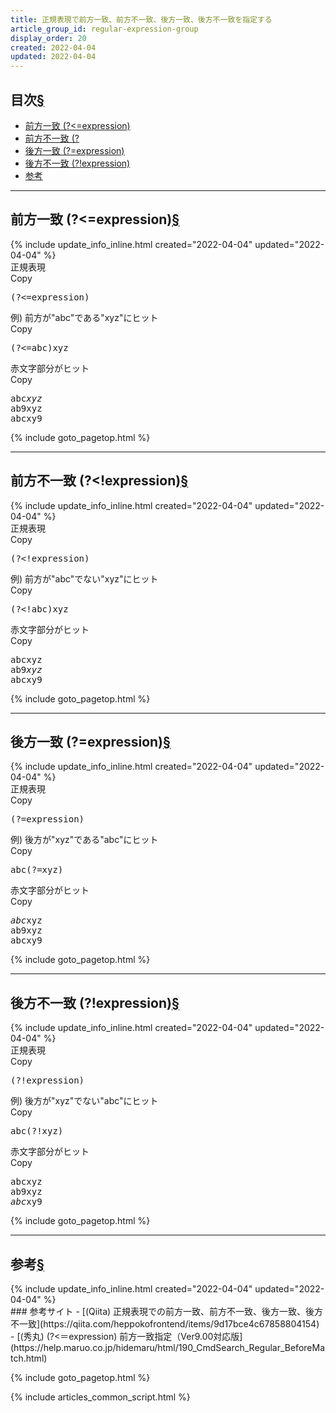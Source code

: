 ```yaml
---
title: 正規表現で前方一致、前方不一致、後方一致、後方不一致を指定する
article_group_id: regular-expression-group
display_order: 20
created: 2022-04-04
updated: 2022-04-04
---
```


## <a name="index">目次</a><a class="heading-anchor-permalink" href="#目次">§</a>

<ul id="index_ul">
<li><a href="#前方一致 (?<=expression)">前方一致 (?<=expression)</a></li>
<li><a href="#前方不一致 (?<!expression)">前方不一致 (?<!expression)</a></li>
<li><a href="#後方一致 (?=expression)">後方一致 (?=expression)</a></li>
<li><a href="#後方不一致 (?!expression)">後方不一致 (?!expression)</a></li>
<li><a href="#参考">参考</a></li>
</ul>

* * *
## <a name="前方一致 (?<=expression)">前方一致 (?<=expression)</a><a class="heading-anchor-permalink" href="#前方一致 (?<=expression)">§</a>
<div class="chapter-updated">{% include update_info_inline.html created="2022-04-04" updated="2022-04-04" %}</div>
<div class="code-box-syntax">
<div class="title">正規表現</div>
<div class="copy-button">Copy</div>
<pre>
(?&lt;=expression)
</pre>
</div>

<div class="code-box">
<div class="title">例) 前方が"abc"である"xyz"にヒット</div>
<div class="copy-button">Copy</div>
<pre>
(?&lt;=abc)xyz
</pre>
</div>
<div class="code-box-output">
<div class="title">赤文字部分がヒット</div>
<div class="copy-button">Copy</div>
<pre>
abc<em>xyz</em>
ab9xyz
abcxy9
</pre>
</div>

{% include goto_pagetop.html %}

* * *
## <a name="前方不一致 (?<!expression)">前方不一致 (?<!expression)</a><a class="heading-anchor-permalink" href="#前方不一致 (?<!expression)">§</a>
<div class="chapter-updated">{% include update_info_inline.html created="2022-04-04" updated="2022-04-04" %}</div>
<div class="code-box-syntax">
<div class="title">正規表現</div>
<div class="copy-button">Copy</div>
<pre>
(?&lt;!expression)
</pre>
</div>

<div class="code-box">
<div class="title">例) 前方が"abc"でない"xyz"にヒット</div>
<div class="copy-button">Copy</div>
<pre>
(?&lt;!abc)xyz
</pre>
</div>
<div class="code-box-output">
<div class="title">赤文字部分がヒット</div>
<div class="copy-button">Copy</div>
<pre>
abcxyz
ab9<em>xyz</em>
abcxy9
</pre>
</div>

{% include goto_pagetop.html %}

* * *
## <a name="後方一致 (?=expression)">後方一致 (?=expression)</a><a class="heading-anchor-permalink" href="#後方一致 (?=expression)">§</a>
<div class="chapter-updated">{% include update_info_inline.html created="2022-04-04" updated="2022-04-04" %}</div>
<div class="code-box-syntax">
<div class="title">正規表現</div>
<div class="copy-button">Copy</div>
<pre>
(?=expression)
</pre>
</div>

<div class="code-box">
<div class="title">例) 後方が"xyz"である"abc"にヒット</div>
<div class="copy-button">Copy</div>
<pre>
abc(?=xyz)
</pre>
</div>
<div class="code-box-output">
<div class="title">赤文字部分がヒット</div>
<div class="copy-button">Copy</div>
<pre>
<em>abc</em>xyz
ab9xyz
abcxy9
</pre>
</div>

{% include goto_pagetop.html %}

* * *
## <a name="後方不一致 (?!expression)">後方不一致 (?!expression)</a><a class="heading-anchor-permalink" href="#後方不一致 (?!expression)">§</a>
<div class="chapter-updated">{% include update_info_inline.html created="2022-04-04" updated="2022-04-04" %}</div>
<div class="code-box-syntax">
<div class="title">正規表現</div>
<div class="copy-button">Copy</div>
<pre>
(?!expression)
</pre>
</div>

<div class="code-box">
<div class="title">例) 後方が"xyz"でない"abc"にヒット</div>
<div class="copy-button">Copy</div>
<pre>
abc(?!xyz)
</pre>
</div>
<div class="code-box-output">
<div class="title">赤文字部分がヒット</div>
<div class="copy-button">Copy</div>
<pre>
abcxyz
ab9xyz
<em>abc</em>xy9
</pre>
</div>

{% include goto_pagetop.html %}

* * *
## <a name="参考">参考</a><a class="heading-anchor-permalink" href="#参考">§</a>
<div class="chapter-updated">{% include update_info_inline.html created="2022-04-04" updated="2022-04-04" %}</div>
### 参考サイト
- [(Qiita) 正規表現での前方一致、前方不一致、後方一致、後方不一致](https://qiita.com/heppokofrontend/items/9d17bce4c67858804154)
- [(秀丸) (?<＝expression) 前方一致指定（Ver9.00対応版](https://help.maruo.co.jp/hidemaru/html/190_CmdSearch_Regular_BeforeMatch.html)

{% include goto_pagetop.html %}

{% include articles_common_script.html %}
